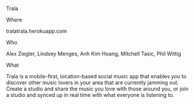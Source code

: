 Trala

Where

tralatrala.herokuapp.com

Who

Alex Ziegler, Lindsey Menges, Anh Kim Hoang, Mitchell Tasic, Phil Wittig

What

Trala is a mobile-first, location-based social music app that enables you to discover other music lovers in your area that are currently jamming out. Create a studio and share the music you love with those around you, or join a studio and synced up in real time with what everyone is listening to.